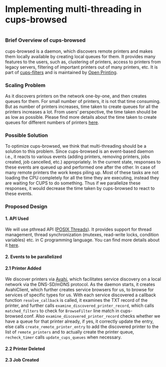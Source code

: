 # **Implementing multi-threading in cups-browsed**
#
### Brief Overview of cups-browsed
cups-browsed is a daemon, which discovers remote printers and makes them locally available by creating local queues for them. It provides many features to the users, such as, clustering of printers, access to printers from legacy servers, filtering of important printers out of many printers, etc. It is part of [cups-filters](https://github.com/OpenPrinting/cups-filters) and is maintained by [Open Printing](https://openprinting.github.io/).

### Scaling Problem
As it discovers printers on the network one-by-one, and then creates queues for them. For small number of printers, it is not that time consuming. But as number of printers increases, time taken to create queues for all the printers increases a lot. From users' perspective, the time taken should be as low as possible.
Please find more details about the time taken to create queues for different numbers of printers [here](https://github.com/mohitmo/Testing).

### Possible Solution
To optimize cups-browsed, we think that multi-threading should be a solution to this problem. Since cups-browsed is an event-based daemon i.e., it reacts to various events (adding printers, removing printers, jobs created, job cancelled, etc.) appropriately. In the current state, responses to these events are queued up and performed one after the other. In case of many remote printers the work keeps piling up. Most of these tasks are not loading the CPU completely for all the time they are executing, instead they are waiting for CUPS to do something. Thus if we parallelize these responses, it would decrease the time taken by cups-browsed to react to these events.

### Proposed Design
#### 1. API Used
We will use pthread API ([POSIX Threads](https://en.wikipedia.org/wiki/POSIX_Threads)). It provides support for thread management, thread synchronization (mutexes, read-write locks, condition variables) etc. in C programming language. You can find more details about it [here](https://pubs.opengroup.org/onlinepubs/7908799/xsh/pthread.h.html).

#### 2. Events to be parallelized
#### 2.1 Printer Added
We discover printers via [Avahi](https://www.avahi.org/), which facilitates service discovery on a local network via the DNS-SD/mDNS protocol. As the daemon starts, it creates AvahiClient, which further creates service browsers for us, to browse for services of specific types for us. With each service discovered a callback function `resolve_callback` is called, it examines the TXT record of the printer, and further calls `examine_discovered_printer_record`, which calls `matched_filters` to check for `BrowseFilter` line match in cups-browsed.conf. Also `examine_discovered_printer_record` checks whether we have a queue for that printer already, if yes, it correctly update the entry, else calls `create_remote_printer_entry` to add the discovered printer to the list of `remote_printers` and to actually create the printer queue, `recheck_timer` calls `update_cups_queues` when necessary. 

#### 2.2 Printer Deleted

#### 2.3 Job Created


